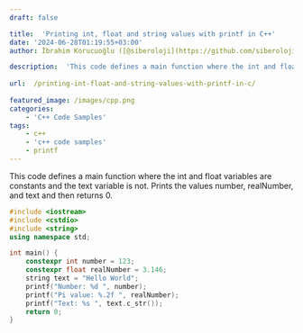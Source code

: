 ```yaml
---
draft: false

title:  'Printing int, float and string values ​​with printf in C++'
date: '2024-06-28T01:19:55+03:00'
author: İbrahim Korucuoğlu ([@siberoloji](https://github.com/siberoloji))

description:  'This code defines a main function where the int and float variables are constants and the text variable is not. Prints the values ​​number, realNumber, and text and then returns 0.' 
 
url:  /printing-int-float-and-string-values-with-printf-in-c/
 
featured_image: /images/cpp.png
categories:
    - 'C++ Code Samples'
tags:
    - c++
    - 'c++ code samples'
    - printf
---
```



This code defines a main function where the int and float variables are constants and the text variable is not. Prints the values ​​number, realNumber, and text and then returns 0.


```cpp
#include <iostream>
#include <cstdio>
#include <string>
using namespace std;

int main() {
    constexpr int number = 123;
    constexpr float realNumber = 3.146;
    string text = "Hello World";
    printf("Number: %d ", number);
    printf("Pi value: %.2f ", realNumber);
    printf("Text: %s ", text.c_str());
    return 0;
}
```
